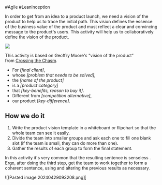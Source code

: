 #Agile #LeanInception 

In order to get from an idea to a product launch, we need a vision of the product to help us to trace the initial path. This vision defines the essence of the business value of the product and must reflect a clear and convincing message to the product's users. This activity will help us to collaboratively define the vision of the product.

![](https://martinfowler.com/articles/lean-inception/monster-product-vision.jpg)

This activity is based on Geoffry Moore's "vision of the product” from [Crossing the Chasm](https://www.amazon.com/gp/product/0062292986/ref=as_li_tl?ie=UTF8&camp=1789&creative=9325&creativeASIN=0062292986&linkCode=as2&tag=martinfowlerc-20).

- For _[final client]_,
- whose _[problem that needs to be solved]_,
- the _[name of the product]_
- is a _[product category]_
- that _[key-benefits, reason to buy it]_.
- Different from _[competition alternative]_,
- our product _[key-difference]_.

## How we do it

1. Write the product vision template in a whiteboard or flipchart so that the whole team can see it easily.
2. Divide the team into smaller groups and ask each one to fill one blank slot (if the team is small, they can do more than one).
3. Gather the results of each group to form the final statement.

In this activity it's very common that the resulting sentence is senseless . Ergo, after doing the third step, get the team to work together to form a coherent sentence, using and altering the previous results as necessary.

![[Pasted image 20240429093208.png]]